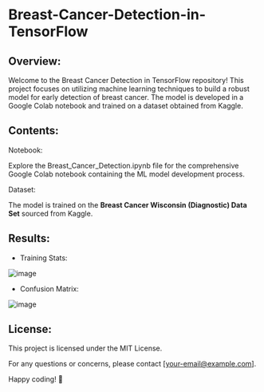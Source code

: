 # Breast-Cancer-Detection-in-TensorFlow

## Overview:
Welcome to the Breast Cancer Detection in TensorFlow repository! This project focuses on utilizing machine learning techniques to build a robust model for early detection of breast cancer. The model is developed in a Google Colab notebook and trained on a dataset obtained from Kaggle.

## Contents:
Notebook:

Explore the Breast_Cancer_Detection.ipynb file for the comprehensive Google Colab notebook containing the ML model development process.

Dataset:

The model is trained on the **Breast Cancer Wisconsin (Diagnostic) Data Set** sourced from Kaggle.

## Results:
* Training Stats:
  
![image](https://github.com/shan1306/Breast-Cancer-Detection-in-TensorFlow/assets/98233016/6d320a44-5efd-4eda-b614-31dd0755d509)
* Confusion Matrix:
  
![image](https://github.com/shan1306/Breast-Cancer-Detection-in-TensorFlow/assets/98233016/f678b52d-c42e-435f-8fd1-126307dabb99)



## License:
This project is licensed under the MIT License.

For any questions or concerns, please contact [your-email@example.com].

Happy coding! 🚀
